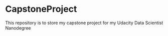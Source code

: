 # CapstoneProject
This repository is to store my capstone project for my Udacity Data Scientist Nanodegree
